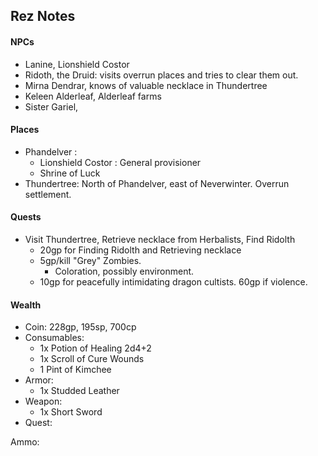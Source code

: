 
## Rez Notes

#### NPCs
* Lanine, Lionshield Costor
* Ridoth, the Druid: visits overrun places and tries to clear them out. 
* Mirna Dendrar, knows of valuable necklace in Thundertree
* Keleen Alderleaf, Alderleaf farms
* Sister Gariel, 

#### Places
* Phandelver : 
    * Lionshield Costor : General provisioner
    * Shrine of Luck
* Thundertree: North of Phandelver, east of Neverwinter. Overrun settlement. 

#### Quests
* Visit Thundertree, Retrieve necklace from Herbalists, Find Ridolth
    * 20gp for Finding Ridolth and Retrieving necklace
    * 5gp/kill "Grey" Zombies. 
        * Coloration, possibly environment. 
    * 10gp for peacefully intimidating dragon cultists. 60gp if violence. 

#### Wealth
* Coin: 228gp, 195sp, 700cp
* Consumables:
    * 1x Potion of Healing 2d4+2
    * 1x Scroll of Cure Wounds
    * 1 Pint of Kimchee
* Armor: 
    * 1x Studded Leather
* Weapon:
    * 1x Short Sword
* Quest:

Ammo:
